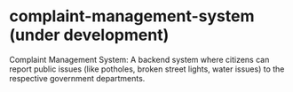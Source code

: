 # complaint-management-system (under development)
Complaint Management System: A backend  system where citizens can report public issues (like potholes, broken street lights, water issues) to the respective government departments.
